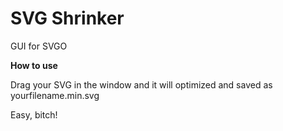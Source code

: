 # SVG Shrinker

GUI for SVGO

**How to use**

Drag your SVG in the window and it will optimized and saved as yourfilename.min.svg

Easy, bitch!